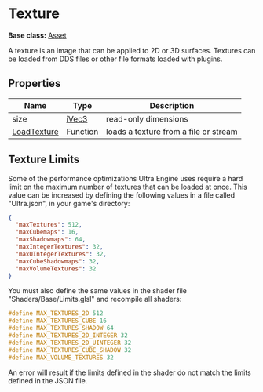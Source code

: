 # Texture

**Base class:** [Asset](Asset.md)

A texture is an image that can be applied to 2D or 3D surfaces. Textures can be loaded from DDS files or other file formats loaded with plugins.

## Properties

| Name | Type | Description |
| --- | --- | --- |
| size | [iVec3](iVec3.md) | read-only dimensions |
| [LoadTexture](LoadTexture.md) | Function | loads a texture from a file or stream |

## Texture Limits

Some of the performance optimizations Ultra Engine uses require a hard limit on the maximum number of textures that can be loaded at once. This value can be increased by defining the following values in a file called "Ultra.json", in your game's directory:

```json
{
  "maxTextures": 512,
  "maxCubemaps": 16,
  "maxShadowmaps": 64,
  "maxIntegerTextures": 32,
  "maxUIntegerTextures": 32,
  "maxCubeShadowmaps": 32,
  "maxVolumeTextures": 32
}
```

You must also define the same values in the shader file "Shaders/Base/Limits.glsl" and recompile all shaders:

```c++
#define MAX_TEXTURES_2D 512
#define MAX_TEXTURES_CUBE 16
#define MAX_TEXTURES_SHADOW 64
#define MAX_TEXTURES_2D_INTEGER 32
#define MAX_TEXTURES_2D_UINTEGER 32
#define MAX_TEXTURES_CUBE_SHADOW 32
#define MAX_VOLUME_TEXTURES 32
```

An error will result if the limits defined in the shader do not match the limits defined in the JSON file.
